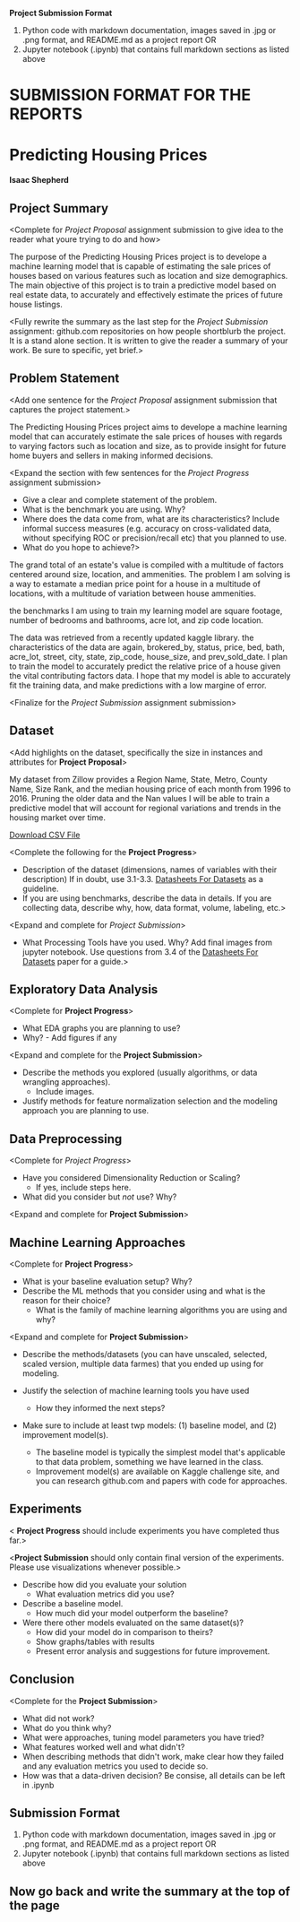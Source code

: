 
 **Project Submission Format** 
 
1. Python code with markdown documentation, images saved in .jpg or .png format, and README.md as a project report OR
2. Jupyter notebook (.ipynb) that contains full markdown sections as listed above 

# SUBMISSION FORMAT FOR THE REPORTS

#  Predicting Housing Prices
**Isaac Shepherd** 

## Project Summary

<Complete for *Project Proposal* assignment submission to give idea to the reader what youre trying to do and how> 

The purpose of the Predicting Housing Prices project is to develope a machine learning model that is capable of estimating the sale prices of houses based on various features such as location and size demographics. The main objective of this project is to train a predictive model based on real estate data, to accurately and effectively estimate the 
prices of future house listings.

<Fully rewrite the summary as the last step for the *Project Submission* assignment: github.com repositories on how people shortblurb the project. It is a stand alone section. It is written to give the reader a summary of your work. Be sure to specific, yet brief.>


## Problem Statement 

<Add one sentence for the *Project Proposal* assignment submission that captures the project statement.>

The Predicting Housing Prices project aims to develope a machine learning model that can accurately estimate the sale prices of houses with regards to varying factors such as location and size, as to provide insight for future home buyers and sellers in making informed decisions.

<Expand the section with few sentences for the *Project Progress* assignment submission> 
* Give a clear and complete statement of the problem.
* What is the benchmark you are using.  Why?  
* Where does the data come from, what are its characteristics? Include informal success measures (e.g. accuracy on cross-validated data, without specifying ROC or precision/recall etc) that you planned to use. 
* What do you hope to achieve?>

The grand total of an estate's value is compiled with a multitude of factors centered around size, location, and ammenities. The problem I am solving is a way to estamate a median price point for a house in a multitude of locations, with a multitude of variation between house ammenities.

the benchmarks I am using to train my learning model are square footage, number of bedrooms and bathrooms, acre lot, and zip code location.

The data was retrieved from a recently updated kaggle library. the characteristics of the data are again, brokered_by, status, price, bed, bath, acre_lot, street, city, state, zip_code, house_size, and prev_sold_date. I plan to train the model to accurately predict the relative price of a house given the vital contributing factors data. I hope that my model is able to accurately fit the training data, and make predictions with a low margine of error.

<Finalize for the *Project Submission* assignment submission> 

## Dataset 

<Add highlights on the dataset, specifically the size in instances and attributes for **Project Proposal**>

My dataset from Zillow provides a Region Name, State, Metro, County Name, Size Rank, and the median housing price of each month from 1996 to 2016. Pruning the older data and the Nan values I will be able to train a predictive model that will account for regional variations and trends in the housing market over time.

[Download CSV File](./realtor-data.csv)

<Complete the following for the **Project Progress**>
* Description of the dataset (dimensions, names of variables with their description) If in doubt, use 3.1-3.3. [Datasheets For Datasets](https://arxiv.org/abs/1803.09010) as a guideline.  
* If you are using benchmarks, describe the data in details. If you are collecting data, describe why, how, data format, volume, labeling, etc.>

<Expand and complete for *Project Submission*>

* What Processing Tools have you used.  Why?  Add final images from jupyter notebook. Use questions from 3.4 of the [Datasheets For Datasets](https://arxiv.org/abs/1803.09010) paper for a guide.>  

## Exploratory Data Analysis 

<Complete for **Project Progress**>
* What EDA graphs you are planning to use? 
* Why? - Add figures if any

<Expand and complete for the **Project Submission**>
* Describe the methods you explored (usually algorithms, or data wrangling approaches). 
  * Include images. 
* Justify methods for feature normalization selection and the modeling approach you are planning to use. 

## Data Preprocessing 

<Complete for *Project Progress*>
* Have you considered Dimensionality Reduction or Scaling? 
  * If yes, include steps here.  
* What did you consider but *not* use? Why? 

<Expand and complete for **Project Submission**>


## Machine Learning Approaches

<Complete for **Project Progress**>

* What is your baseline evaluation setup? Why? 
* Describe the ML methods that you consider using and what is the reason for their choice? 
   * What is the family of machine learning algorithms you are using and why?

<Expand and complete for **Project Submission**>

* Describe the methods/datasets (you can have unscaled, selected, scaled version, multiple data farmes) that you ended up using for modeling. 

* Justify the selection of machine learning tools you have used
  * How they informed the next steps? 
* Make sure to include at least twp models: (1) baseline model, and (2) improvement model(s).  
   * The baseline model  is typically the simplest model that's applicable to that data problem, something we have learned in the class. 
   * Improvement model(s) are available on Kaggle challenge site, and you can research github.com and papers with code for approaches.  

## Experiments 

< **Project Progress** should include experiments you have completed thus far.>

<**Project Submission** should only contain final version of the experiments. Please use visualizations whenever possible.>
* Describe how did you evaluate your solution 
  * What evaluation metrics did you use? 
* Describe a baseline model. 
  * How much did your model outperform the baseline?  
* Were there other models evaluated on the same dataset(s)? 
  * How did your model do in comparison to theirs? 
  * Show graphs/tables with results 
  * Present error analysis and suggestions for future improvement. 

## Conclusion
<Complete for the **Project Submission**>
* What did not work? 
* What do you think why? 
* What were approaches, tuning model parameters you have tried? 
* What features worked well and what didn't? 
* When describing methods that didn't work, make clear how they failed and any evaluation metrics you used to decide so. 
* How was that a data-driven decision? Be consise, all details can be left in .ipynb

 
## Submission Format
1. Python code with markdown documentation, images saved in .jpg or .png format, and README.md as a project report OR
2. Jupyter notebook (.ipynb) that contains full markdown sections as listed above 

## Now go back and write the summary at the top of the page
